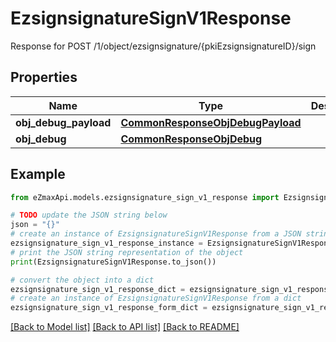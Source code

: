 # EzsignsignatureSignV1Response

Response for POST /1/object/ezsignsignature/{pkiEzsignsignatureID}/sign

## Properties

Name | Type | Description | Notes
------------ | ------------- | ------------- | -------------
**obj_debug_payload** | [**CommonResponseObjDebugPayload**](CommonResponseObjDebugPayload.md) |  | 
**obj_debug** | [**CommonResponseObjDebug**](CommonResponseObjDebug.md) |  | [optional] 

## Example

```python
from eZmaxApi.models.ezsignsignature_sign_v1_response import EzsignsignatureSignV1Response

# TODO update the JSON string below
json = "{}"
# create an instance of EzsignsignatureSignV1Response from a JSON string
ezsignsignature_sign_v1_response_instance = EzsignsignatureSignV1Response.from_json(json)
# print the JSON string representation of the object
print(EzsignsignatureSignV1Response.to_json())

# convert the object into a dict
ezsignsignature_sign_v1_response_dict = ezsignsignature_sign_v1_response_instance.to_dict()
# create an instance of EzsignsignatureSignV1Response from a dict
ezsignsignature_sign_v1_response_form_dict = ezsignsignature_sign_v1_response.from_dict(ezsignsignature_sign_v1_response_dict)
```
[[Back to Model list]](../README.md#documentation-for-models) [[Back to API list]](../README.md#documentation-for-api-endpoints) [[Back to README]](../README.md)


